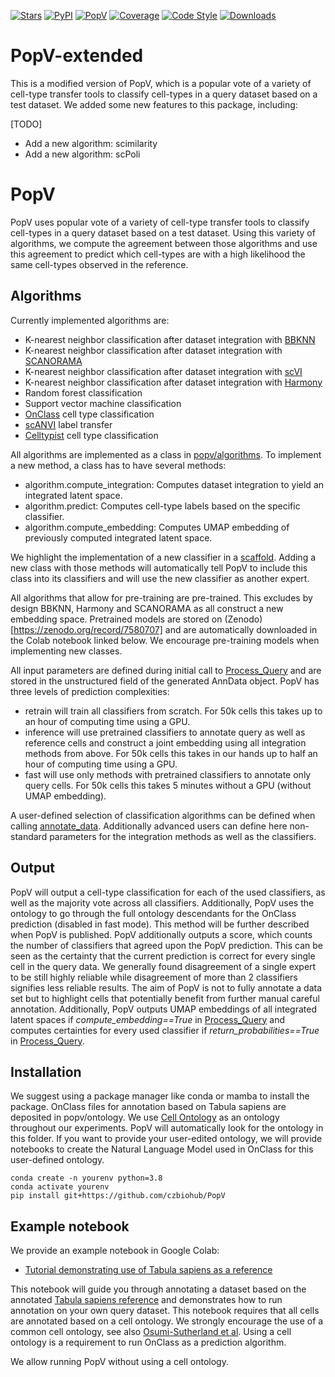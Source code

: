 [![Stars](https://img.shields.io/github/stars/yoseflab/popv?logo=GitHub&color=yellow)](https://github.com/YosefLab/popv/stargazers)
[![PyPI](https://img.shields.io/pypi/v/popv.svg)](https://pypi.org/project/popv)
[![PopV](https://github.com/YosefLab/PopV/actions/workflows/test.yml/badge.svg)](https://github.com/YosefLab/PopV/actions/workflows/test.yml)
[![Coverage](https://codecov.io/gh/YosefLab/popv/branch/main/graph/badge.svg?token=KuSsL5q3l7)](https://codecov.io/gh/YosefLab/popv)
[![Code Style](https://img.shields.io/badge/code%20style-black-000000.svg)](https://github.com/python/black)
[![Downloads](https://pepy.tech/badge/popv)](https://pepy.tech/project/popv)

# PopV-extended

This is a modified version of PopV, which is a popular vote of a variety of cell-type transfer tools to classify cell-types in a query dataset based on a test dataset. We added some new features to this package, including:

[TODO]
-   Add a new algorithm: scimilarity
-   Add a new algorithm: scPoli


# PopV

PopV uses popular vote of a variety of cell-type transfer tools to classify cell-types in a query dataset based on a test dataset.
Using this variety of algorithms, we compute the agreement between those algorithms and use this agreement to predict which cell-types are with a high likelihood the same cell-types observed in the reference.

## Algorithms

Currently implemented algorithms are:

-   K-nearest neighbor classification after dataset integration with [BBKNN](https://github.com/Teichlab/bbknn)
-   K-nearest neighbor classification after dataset integration with [SCANORAMA](https://github.com/brianhie/scanorama)
-   K-nearest neighbor classification after dataset integration with [scVI](https://github.com/scverse/scvi-tools)
-   K-nearest neighbor classification after dataset integration with [Harmony](https://github.com/lilab-bcb/harmony-pytorch)
-   Random forest classification
-   Support vector machine classification
-   [OnClass](https://github.com/wangshenguiuc/OnClass) cell type classification
-   [scANVI](https://github.com/scverse/scvi-tools) label transfer
-   [Celltypist](https://www.celltypist.org) cell type classification

All algorithms are implemented as a class in [popv/algorithms](popv/algorithms/__init__.py).
To implement a new method, a class has to have several methods:

-   algorithm.compute_integration: Computes dataset integration to yield an integrated latent space.
-   algorithm.predict: Computes cell-type labels based on the specific classifier.
-   algorithm.compute_embedding: Computes UMAP embedding of previously computed integrated latent space.

We highlight the implementation of a new classifier in a [scaffold](popv/algorithms/_scaffold.py). Adding a new class with those methods will automatically tell PopV to include this class into its classifiers and will use the new classifier as another expert.

All algorithms that allow for pre-training are pre-trained. This excludes by design BBKNN, Harmony and SCANORAMA as all construct a new embedding space. Pretrained models are stored on (Zenodo)[https://zenodo.org/record/7580707] and are automatically downloaded in the Colab notebook linked below. We encourage pre-training models when implementing new classes.

All input parameters are defined during initial call to [Process_Query](popv/preprocessing.py) and are stored in the unstructured field of the generated AnnData object. PopV has three levels of prediction complexities:

-   retrain will train all classifiers from scratch. For 50k cells this takes up to an hour of computing time using a GPU.
-   inference will use pretrained classifiers to annotate query as well as reference cells and construct a joint embedding using all integration methods from above. For 50k cells this takes in our hands up to half an hour of computing time using a GPU.
-   fast will use only methods with pretrained classifiers to annotate only query cells. For 50k cells this takes 5 minutes without a GPU (without UMAP embedding).

A user-defined selection of classification algorithms can be defined when calling [annotate_data](popv/annotation.py). Additionally advanced users can define here non-standard parameters for the integration methods as well as the classifiers.

## Output

PopV will output a cell-type classification for each of the used classifiers, as well as the majority vote across all classifiers. Additionally, PopV uses the ontology to go through the full ontology descendants for the OnClass prediction (disabled in fast mode). This method will be further described when PopV is published. PopV additionally outputs a score, which counts the number of classifiers that agreed upon the PopV prediction. This can be seen as the certainty that the current prediction is correct for every single cell in the query data. We generally found disagreement of a single expert to be still highly reliable while disagreement of more than 2 classifiers signifies less reliable results. The aim of PopV is not to fully annotate a data set but to highlight cells that potentially benefit from further manual careful annotation.
Additionally, PopV outputs UMAP embeddings of all integrated latent spaces if _compute_embedding==True_ in [Process_Query](popv/preprocessing.py) and computes certainties for every used classifier if _return_probabilities==True_ in [Process_Query](popv/preprocessing.py).

## Installation

We suggest using a package manager like conda or mamba to install the package. OnClass files for annotation based on Tabula sapiens are deposited in popv/ontology. We use [Cell Ontology](https://obofoundry.org/ontology/cl.html) as an ontology throughout our experiments. PopV will automatically look for the ontology in this folder. If you want to provide your user-edited ontology, we will provide notebooks to create the Natural Language Model used in OnClass for this user-defined ontology.

    conda create -n yourenv python=3.8
    conda activate yourenv
    pip install git+https://github.com/czbiohub/PopV

## Example notebook

We provide an example notebook in Google Colab:

-   [Tutorial demonstrating use of Tabula sapiens as a reference](docs/notebooks/tabula_sapiens_tutorial.ipynb)

This notebook will guide you through annotating a dataset based on the annotated [Tabula sapiens reference](https://tabula-sapiens-portal.ds.czbiohub.org) and demonstrates how to run annotation on your own query dataset. This notebook requires that all cells are annotated based on a cell ontology. We strongly encourage the use of a common cell ontology, see also [Osumi-Sutherland et al](https://www.nature.com/articles/s41556-021-00787-7). Using a cell ontology is a requirement to run OnClass as a prediction algorithm.

We allow running PopV without using a cell ontology.
